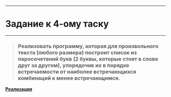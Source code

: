 ***
# Задание к 4-ому таску
___
> ### Реализовать программу, которая для произвольного текста (любого размера) построит список из паросочетаний букв (2 буквы, которые стоят в слове друг за другом), упорядочив их в порядке встречаемости от наиболее встречающихся комбинаций к менее встречающимся.
[__Реализация__](Main.java)
